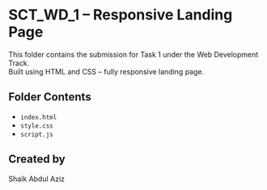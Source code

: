 # SCT_WD_1 – Responsive Landing Page

This folder contains the submission for Task 1 under the Web Development Track.  
Built using HTML and CSS – fully responsive landing page.

## Folder Contents
- `index.html`  
- `style.css`  
- `script.js`  

## Created by
Shaik Abdul Aziz
